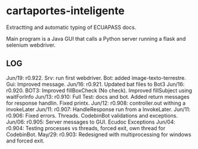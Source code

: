 # cartaportes-inteligente
Extractting and automatic typing of ECUAPASS docs.

Main program is a Java GUI that calls a Python server running a flask and selenium webdriver.

## LOG
Jun/19: r0.922. Srv: run first webdriver. Bot: added image-texto-terrestre. Gui: Improved message.
Jun/16: r0.921. Updated bat files to Bot3
Jun/16: r0.920. BOT3: Improved fillBoxCheck (No check). Improved fillSubject using waitForInfo
Jun/13: r0.910: Full Test: docs and bot. Added return messages for response handlin. Fixed printx.
Jun/12: r0.908: controller.out withing a invokeLater
Jun/11: r0.907: HandleResponse run from a InvokeLater.
Jun/11: r0.906: Fixed errors. Threads. CodebinBot validations and exceptions.
Jun/06: r0.905: Server messages to GUI. Ecudoc Exceptions 
Jun/04: r0.904: Testing processes vs threads, forced exit, own thread for CodebinBot.
May/29: r0.903: Redesigned with multiprocessing for windows and forced exit.

